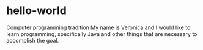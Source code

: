 # hello-world
Computer programming tradition
My name is Veronica and I would like to learn programming, specifically Java and other things that are necessary to accomplish the goal. 
